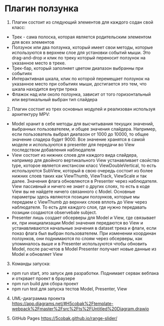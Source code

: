 # Плагин ползунка

1. Плагин состоит из следующий элементов для каждого содан свой класс:

- Трек - сама полоска, которая является родительским элементом для всех элементов
- Ползунок или два ползунка, который имеет свои методы, которые используются в верхнем слое для установки событий мыши.
  Это drag-and-drop и клик по треку который переносит ползунок на указанное место в треке.
- Трек-бар, который заполняет цветом диапазон выбранны при событиях
- Интерактивная шкала, клик по которой перемещает ползунок на указанное место при событиях мыши, достигается это тем, что шкала находится внутри трека
- Флажок над или около ползунка, зависит от того горизонтальный или вертикальный выбран тип слайдера

2. Плагин состоит из трех основных модулей и реализован используя архитектуру MPV:

- Model хранит в себе методы для высчитывания текущих значений, выбранных пользователем, и общее значения слайдера. Например, если пользователь выбрал диапазон от 1000 до 10000, то общее значение сладера будет 9000. Все значение хранятся в самой моделе и используются в presenter для передачи во View последством добавления наблюдателя
- View состоит из нижних слоев для каждого вида слайдера, например для двойного вертикального View устанавливает свойство type, которое является инстансом класс ViewDoubleVertical, то есть используются SubView, который в свою очередь состоит из более нижних слоев таких как ViewThumb, ViewTrack, ViewScale и так далее.
  Значения флага обновляются в Presenter через наблюдателя. View пассивный и ничего не знает о других слоях, то есть в коде View вы не найдете ничего связанного с Model.
  Основные параметры здесь являются позиции ползунков, которые мы передаем с ViewThumb до верхних слоев вплоть до View через наблюдателя. То есть для каждого слоя, где нужно передавать позиции создаются observebale subject.
- Presenter лишь создает обсерверы для Model и View, где связывает их, при инициализации Model значения передаются во View и устанавливаются начальные значения в dataset трека и флаги, если показ флага был выбран пользователем.
  При изменении координан ползунков, они поднимаются по слоям через обсерверы, как упоминалось выше и в Presenter используются чтобы обновить Model, после расчетов в Model Presenter получает новые данные из Model и обновляет View

3. Команды запуска:

- npm run start, это запуск дев разработки. Поднимает сервак вебпака и открвает проект в браузере
- npm run build для сбора проект
- npm run test для запуска тестов Model, Presenter, View

4. UML-диаграмма проекта https://app.diagrams.net/#H5cobak%2Ftemplate-webpack%2Fmaster%2Fsrc%2Fts%2FUntitled%20Diagram.drawio

5. GitHub Pages https://5cobak.github.io/range-slider/

